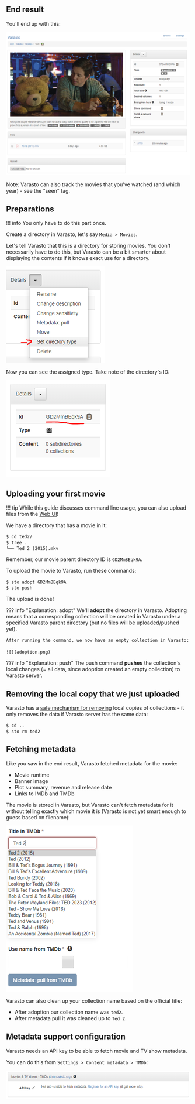 End result
----------

You'll end up with this:

![](endresult.png)

Note: Varasto can also track the movies that you've watched (and which year) - see the "seen" tag.


Preparations
------------

!!! info
	You only have to do this part once.

Create a directory in Varasto, let's say `Media > Movies`.

Let's tell Varasto that this is a directory for storing movies. You don't necessarily have
to do this, but Varasto can be a bit smarter about displaying the contents if it knows exact
use for a directory.

![](directorytype.png)

Now you can see the assigned type. Take note of the directory's ID:

![](directoryid.png)


Uploading your first movie
--------------------------

!!! tip
	While this guide discusses command line usage, you can also upload files from the
	[Web UI](../../data-interfaces/web-ui/index.md)!

We have a directory that has a movie in it:

```console
$ cd ted2/
$ tree .
└── Ted 2 (2015).mkv
```

Remember, our movie parent directory ID is `GD2MmBEqk9A`.

To upload the movie to Varasto, run these commands:

```console
$ sto adopt GD2MmBEqk9A
$ sto push
```

The upload is done!

??? info "Explanation: adopt"
	We'll **adopt** the directory in Varasto. Adopting means that a corresponding collection will
	be created in Varasto under a specified Varasto parent directory (but no files will be
	uploaded/pushed yet).

	After running the command, we now have an empty collection in Varasto:

	![](adoption.png)

??? info "Explanation: push"
	The push command **pushes** the collection's local changes (= all data, since adoption
	created an empty collection) to Varasto server.


Removing the local copy that we just uploaded
---------------------------------------------

Varasto has a [safe mechanism for removing](../../data-interfaces/client/index.md) local
copies of collections - it only removes the data if Varasto server has the same data:

```console
$ cd ..
$ sto rm ted2
```


Fetching metadata
-----------------

Like you saw in the end result, Varasto fetched metadata for the movie:

- Movie runtime
- Banner image
- Plot summary, revenue and release date
- Links to IMDb and TMDb

The movie is stored in Varasto, but Varasto can't fetch metadata for it without telling
exactly which movie it is (Varasto is not yet smart enough to guess based on filename):

![](pull-metadata.png)

Varasto can also clean up your collection name based on the official title:

- After adoption our collection name was `ted2`.
- After metadata pull it was cleaned up to `Ted 2`.


Metadata support configuration
------------------------------

Varasto needs an API key to be able to fetch movie and TV show metadata.

You can do this from `Settings > Content metadata > TMDb`:

![](tmdb-apikey.png)

